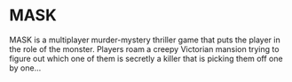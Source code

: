 MASK
====

MASK is a multiplayer murder-mystery thriller game that puts the player in the role of the monster. Players roam a creepy Victorian mansion trying to figure out which one of them is secretly a killer that is picking them off one by one...
